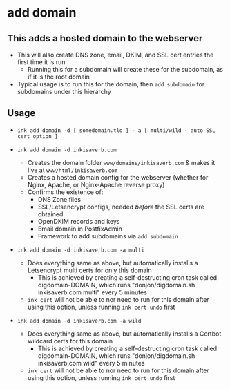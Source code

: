 # add domain

## This adds a hosted domain to the webserver
- This will also create DNS zone, email, DKIM, and SSL cert entries the first time it is run
  - Running this for a subdomain will create these for the subdomain, as if it is the root domain
- Typical usage is to run this for the domain, then `add subdomain` for subdomains under this hierarchy


## Usage
- `ink add domain -d [ somedomain.tld ] - a [ multi/wild - auto SSL cert option ]`

- `ink add domain -d inkisaverb.com`
  - Creates the domain folder `www/domains/inkisaverb.com` & makes it live at `www/html/inkisaverb.com`
  - Creates a hosted domain config for the webserver (whether for Nginx, Apache, or Nginx-Apache reverse proxy)
  - Confirms the existence of:
    - DNS Zone files
    - SSL/Letsencrypt configs, needed *before* the SSL certs are obtained
    - OpenDKIM records and keys
    - Email domain in PostfixAdmin
    - Framework to add subdomains via `add subdomain`
- `ink add domain -d inkisaverb.com -a multi`
  - Does everything same as above, but automatically installs a Letsencrypt multi certs for only this domain
    - This is achieved by creating a self-destructing cron task called digdomain-DOMAIN, which runs "donjon/digdomain.sh inkisaverb.com multi" every 5 minutes
  - `ink cert` will not be able to nor need to run for this domain after using this option, unless running `ink cert undo` first
- `ink add domain -d inkisaverb.com -a wild`
  - Does everything same as above, but automatically installs a Certbot wildcard certs for this domain
    - This is achieved by creating a self-destructing cron task called digdomain-DOMAIN, which runs "donjon/digdomain.sh inkisaverb.com wild" every 5 minutes
  - `ink cert` will not be able to nor need to run for this domain after using this option, unless running `ink cert undo` first
